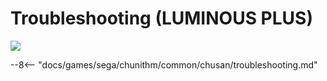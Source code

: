 # Troubleshooting (LUMINOUS PLUS)
<img class="header-logo" src="/img/sega/chunithm/luminousplus/logo.png">

--8<-- "docs/games/sega/chunithm/common/chusan/troubleshooting.md"
